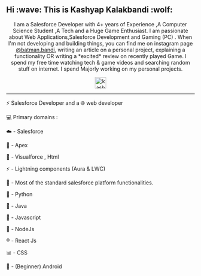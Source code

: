 <h2> Hi :wave:    This is Kashyap Kalakbandi :wolf: </h2>

<p align="center">I am a Salesforce Developer with 4+ years of Experience ,A Computer Science Student ,A Tech and a Huge Game Enthusiast.
I am passionate about Web Applications,Salesforce Development and Gaming (PC) .
When I'm not developing and building things, you can find me on instagram page <a href="https://www.instagram.com/batman.bandi/" rel="nofollow">@batman.bandi</a>, writing an article on a personal project, explaining  a functionality OR writing a *excited* review on recently played Game. I spend my free time watching tech & game videos and searching random stuff on internet. I spend Majorly working on my personal projects.</p>



<div align="center">
<a href="https://dev.to/kashyap_kalakbandi">
  <img src="https://d2fltix0v2e0sb.cloudfront.net/dev-badge.svg" alt="kashyapkbandi's DEV Community Profile" height="30" width="30">
</a>
  <a href="https://www.instagram.com/game_dev_repeat/">
<i class="fa fa-instagram" style="font-size:48px;color:red"></i>
  </a>
</div>

<hr></hr>

:zap: Salesforce Developer and a :globe_with_meridians: web developer

:computer: Primary domains :  

:cloud: - Salesforce 

:rocket: - Apex 
          
:page_facing_up: - Visualforce , Html
          
:zap: - Lightning components (Aura & LWC) 
          
:nut_and_bolt: - Most of the standard salesforce platform functionalities.

:snake: - Python

:rocket: - Java 

:page_with_curl: - Javascript 

:page_with_curl: - NodeJs 

:registered: - React Js

:bar_chart: - CSS

:iphone: - (Beginner) Android 


